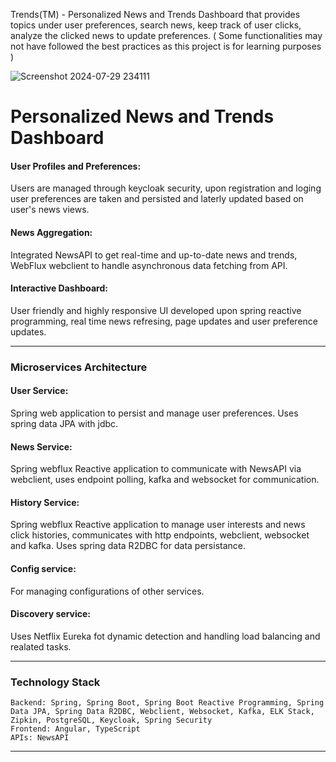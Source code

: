 Trends(TM) - Personalized News and Trends Dashboard that provides topics under user preferences, search news, keep track of user clicks, analyze the clicked news to update preferences. ( Some functionalities may not have followed the best practices as this project is for learning purposes ) 

![Screenshot 2024-07-29 234111](https://github.com/user-attachments/assets/9e8c5ef6-1bb3-4bc6-911a-0d8a481c3b33)

# Personalized News and Trends Dashboard

   #### User Profiles and Preferences:
Users are managed through keycloak security, upon registration and loging user preferences are taken and persisted and laterly updated based on user's news views.

   #### News Aggregation:
Integrated NewsAPI to get real-time and up-to-date news and trends, WebFlux webclient to handle asynchronous data fetching from API.

   #### Interactive Dashboard:
User friendly and highly responsive UI developed upon spring reactive programming, real time news refresing, page updates and user preference updates.
        
---
### Microservices Architecture

####  User Service:
Spring web application to persist and manage user preferences. Uses spring data JPA with jdbc.

####  News Service:
Spring webflux Reactive application to communicate with NewsAPI via webclient, uses endpoint polling, kafka and websocket for communication.

####  History Service:
Spring webflux Reactive application to manage user interests and news click histories, communicates with http endpoints, webclient, websocket and kafka.
Uses spring data R2DBC for data persistance.

#### Config service:
For managing configurations of other services.

#### Discovery service:
Uses Netflix Eureka fot dynamic detection and handling load balancing and realated tasks.
        
---
### Technology Stack
    Backend: Spring, Spring Boot, Spring Boot Reactive Programming, Spring Data JPA, Spring Data R2DBC, Webclient, Websocket, Kafka, ELK Stack, Zipkin, PostgreSQL, Keycloak, Spring Security
    Frontend: Angular, TypeScript
    APIs: NewsAPI
---









